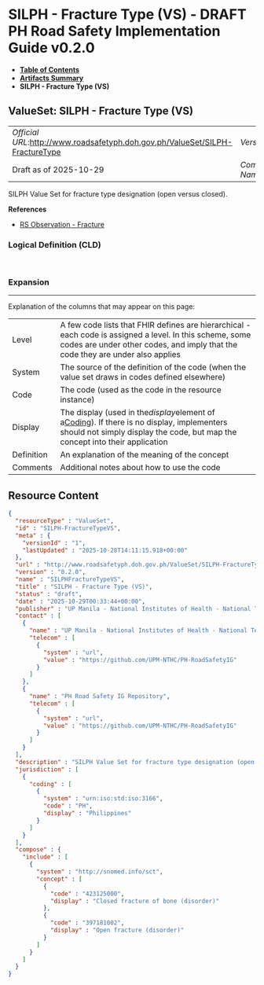 # SILPH - Fracture Type (VS) - DRAFT PH Road Safety Implementation Guide v0.2.0

* [**Table of Contents**](toc.md)
* [**Artifacts Summary**](artifacts.md)
* **SILPH - Fracture Type (VS)**

## ValueSet: SILPH - Fracture Type (VS) 

| | |
| :--- | :--- |
| *Official URL*:http://www.roadsafetyph.doh.gov.ph/ValueSet/SILPH-FractureType | *Version*:0.2.0 |
| Draft as of 2025-10-29 | *Computable Name*:SILPHFractureTypeVS |

 
SILPH Value Set for fracture type designation (open versus closed). 

 **References** 

* [RS Observation - Fracture](StructureDefinition-rs-observation-fracture.md)

### Logical Definition (CLD)

 

### Expansion

-------

 Explanation of the columns that may appear on this page: 

| | |
| :--- | :--- |
| Level | A few code lists that FHIR defines are hierarchical - each code is assigned a level. In this scheme, some codes are under other codes, and imply that the code they are under also applies |
| System | The source of the definition of the code (when the value set draws in codes defined elsewhere) |
| Code | The code (used as the code in the resource instance) |
| Display | The display (used in the*display*element of a[Coding](http://hl7.org/fhir/R4/datatypes.html#Coding)). If there is no display, implementers should not simply display the code, but map the concept into their application |
| Definition | An explanation of the meaning of the concept |
| Comments | Additional notes about how to use the code |



## Resource Content

```json
{
  "resourceType" : "ValueSet",
  "id" : "SILPH-FractureTypeVS",
  "meta" : {
    "versionId" : "1",
    "lastUpdated" : "2025-10-28T14:11:15.918+00:00"
  },
  "url" : "http://www.roadsafetyph.doh.gov.ph/ValueSet/SILPH-FractureType",
  "version" : "0.2.0",
  "name" : "SILPHFractureTypeVS",
  "title" : "SILPH - Fracture Type (VS)",
  "status" : "draft",
  "date" : "2025-10-29T00:33:44+00:00",
  "publisher" : "UP Manila - National Institutes of Health - National Telehealth Center",
  "contact" : [
    {
      "name" : "UP Manila - National Institutes of Health - National Telehealth Center",
      "telecom" : [
        {
          "system" : "url",
          "value" : "https://github.com/UPM-NTHC/PH-RoadSafetyIG"
        }
      ]
    },
    {
      "name" : "PH Road Safety IG Repository",
      "telecom" : [
        {
          "system" : "url",
          "value" : "https://github.com/UPM-NTHC/PH-RoadSafetyIG"
        }
      ]
    }
  ],
  "description" : "SILPH Value Set for fracture type designation (open versus closed).",
  "jurisdiction" : [
    {
      "coding" : [
        {
          "system" : "urn:iso:std:iso:3166",
          "code" : "PH",
          "display" : "Philippines"
        }
      ]
    }
  ],
  "compose" : {
    "include" : [
      {
        "system" : "http://snomed.info/sct",
        "concept" : [
          {
            "code" : "423125000",
            "display" : "Closed fracture of bone (disorder)"
          },
          {
            "code" : "397181002",
            "display" : "Open fracture (disorder)"
          }
        ]
      }
    ]
  }
}

```

